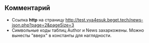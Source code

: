 ## Комментарий ##
* Ссылка **http** на страницу <http://test.vya4esuk.beget.tech/news-json.php?page=2&pageSize=3>
* Символьные коды таблиц Author и News захаркожены. Можно вынесты "вверх" в константы для наглядности.
